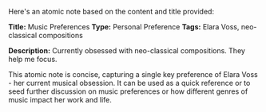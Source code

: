 Here's an atomic note based on the content and title provided:

**Title:** Music Preferences
**Type:** Personal Preference
**Tags:** Elara Voss, neo-classical compositions

**Description:** Currently obsessed with neo-classical compositions. They help me focus.

This atomic note is concise, capturing a single key preference of Elara Voss - her current musical obsession. It can be used as a quick reference or to seed further discussion on music preferences or how different genres of music impact her work and life.